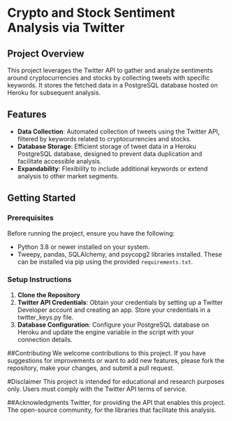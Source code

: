 # Crypto and Stock Sentiment Analysis via Twitter

## Project Overview
This project leverages the Twitter API to gather and analyze sentiments around cryptocurrencies and stocks by collecting tweets with specific keywords. It stores the fetched data in a PostgreSQL database hosted on Heroku for subsequent analysis.

## Features
- **Data Collection**: Automated collection of tweets using the Twitter API, filtered by keywords related to cryptocurrencies and stocks.
- **Database Storage**: Efficient storage of tweet data in a Heroku PostgreSQL database, designed to prevent data duplication and facilitate accessible analysis.
- **Expandability**: Flexibility to include additional keywords or extend analysis to other market segments.

## Getting Started

### Prerequisites
Before running the project, ensure you have the following:
- Python 3.8 or newer installed on your system.
- Tweepy, pandas, SQLAlchemy, and psycopg2 libraries installed. These can be installed via pip using the provided `requirements.txt`.

### Setup Instructions
1. **Clone the Repository**
2. **Twitter API Credentials**: Obtain your credentials by setting up a Twitter Developer account and creating an app. Store your credentials in a twitter_keys.py file.
3. **Database Configuration**: Configure your PostgreSQL database on Heroku and update the engine variable in the script with your connection details.

##Contributing
We welcome contributions to this project. If you have suggestions for improvements or want to add new features, please fork the repository, make your changes, and submit a pull request.

#Disclaimer
This project is intended for educational and research purposes only. Users must comply with the Twitter API terms of service.

##Acknowledgments
Twitter, for providing the API that enables this project.
The open-source community, for the libraries that facilitate this analysis.
